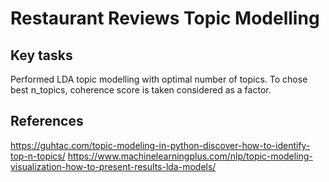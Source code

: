 # Restaurant Reviews Topic Modelling
## Key tasks
Performed LDA topic modelling with optimal number of topics. To chose best n_topics, coherence score is taken considered as a factor.


## References
https://guhtac.com/topic-modeling-in-python-discover-how-to-identify-top-n-topics/
https://www.machinelearningplus.com/nlp/topic-modeling-visualization-how-to-present-results-lda-models/
